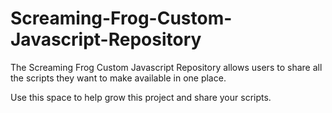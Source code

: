 # Screaming-Frog-Custom-Javascript-Repository

The Screaming Frog Custom Javascript Repository allows users to share all the scripts they want to make available in one place.

Use this space to help grow this project and share your scripts.
